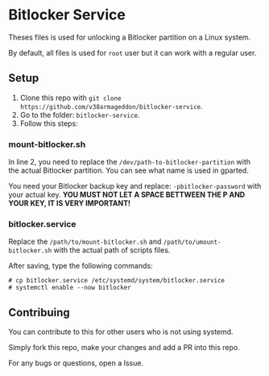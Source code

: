 # Bitlocker Service

Theses files is used for unlocking a Bitlocker partition on a Linux system.

By default, all files is used for ``root`` user but it can work with a regular user.

## Setup

1. Clone this repo with ``git clone https://github.com/v38armageddon/bitlocker-service``.
2. Go to the folder: ``bitlocker-service``.
3. Follow this steps:

### mount-bitlocker.sh
In line 2, you need to replace the ``/dev/path-to-bitlocker-partition`` with the actual Bitlocker partition. You can see what name is used in gparted.

You need your Bitlocker backup key and replace: ``-pbitlocker-password`` with your actual key. **YOU MUST NOT LET A SPACE BETTWEEN THE P AND YOUR KEY, IT IS VERY IMPORTANT!**

### bitlocker.service

Replace the ``/path/to/mount-bitlocker.sh`` and ``/path/to/umount-bitlocker.sh`` with the actual path of scripts files.

After saving, type the following commands:

```
# cp bitlocker.service /etc/systemd/system/bitlocker.service
# systemctl enable --now bitlocker
```

## Contribuing

You can contribute to this for other users who is not using systemd.

Simply fork this repo, make your changes and add a PR into this repo.

For any bugs or questions, open a Issue.
